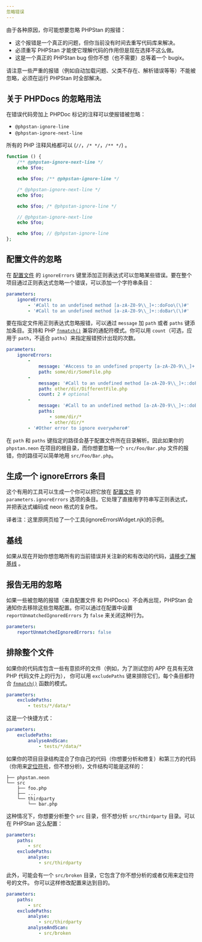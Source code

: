 ```yaml
---
忽略错误
---
```


由于各种原因，你可能想要忽略 PHPStan 的报错：

* 这个报错是一个真正的问题，但你当前没有时间去重写代码库来解决。
* 必须重写 PHPStan 才能使它理解代码的作用但是现在选择不这么做。
* 这是一个真正的 PHPStan bug 但你不想（也不需要）总等着一个 bugix。

请注意一些严重的报错（例如自动加载问题、父类不存在、解析错误等等）不能被忽略，必须在运行 PHPStan 时全部解决。

关于 PHPDocs 的忽略用法
-------------------

在错误代码旁加上 PHPDoc 标记的注释可以使报错被忽略：

* `@phpstan-ignore-line`
* `@phpstan-ignore-next-line`

所有的 PHP 注释风格都可以 (`//`，`/* */`，`/** */`) 。

```php
function () {
	/** @phpstan-ignore-next-line */
	echo $foo;

	echo $foo; /** @phpstan-ignore-line */

	/* @phpstan-ignore-next-line */
	echo $foo;

	echo $foo; /* @phpstan-ignore-line */

	// @phpstan-ignore-next-line
	echo $foo;

	echo $foo; // @phpstan-ignore-line
};
```

配置文件的忽略
-------------------

在 [配置文件](/config-reference) 的 `ignoreErrors` 键里添加正则表达式可以忽略某些错误。要在整个项目通过正则表达式忽略一个错误，可以添加一个字符串条目：

```yaml
parameters:
	ignoreErrors:
		- '#Call to an undefined method [a-zA-Z0-9\\_]+::doFoo\(\)#'
		- '#Call to an undefined method [a-zA-Z0-9\\_]+::doBar\(\)#'
```

要在指定文件用正则表达式忽略报错，可以通过 `message` 加 `path` 或者 `paths` 键添加条目。支持和 PHP [`fnmatch()`](https://www.php.net/manual/en/function.fnmatch.php) 兼容的通配符模式。你可以用 `count`（可选，应用于 `path`，不适合 `paths`）来指定报错预计出现的次数。

```yaml
parameters:
	ignoreErrors:
		-
			message: '#Access to an undefined property [a-zA-Z0-9\\_]+::\$foo#'
			path: some/dir/SomeFile.php
		-
			message: '#Call to an undefined method [a-zA-Z0-9\\_]+::doFoo\(\)#'
			path: other/dir/DifferentFile.php
			count: 2 # optional
		-
			message: '#Call to an undefined method [a-zA-Z0-9\\_]+::doBar\(\)#'
			paths:
				- some/dir/*
				- other/dir/*
		- '#Other error to ignore everywhere#'
```

在 `path` 和 `paths` 键指定的路径会基于配置文件所在目录解析。因此如果你的 `phpstan.neon` 在项目的根目录，而你想要忽略一个 `src/Foo/Bar.php` 文件的报错，你的路径可以简单地用 `src/Foo/Bar.php`。

生成一个 ignoreErrors 条目
------------------

这个有用的工具可以生成一个你可以把它放在 [配置文件](/config-reference) 的 `parameters.ignoreErrors` 选项的条目。它处理了直接用字符串写正则表达式，并把表达式编码成 neon 格式的复杂性。

译者注：这里原网页给了一个工具(ignoreErrorsWidget.njk)的示例。

基线
------------------

如果从现在开始你想忽略所有的当前错误并关注新的和有改动的代码，[请移步了解基线](/user-guide/baseline) 。

报告无用的忽略
------------------

如果一些被忽略的报错（来自配置文件 和 PHPDocs）不会再出现，PHPStan 会通知你去移除这些忽略配置。你可以通过在配置中设置 `reportUnmatchedIgnoredErrors` 为 `false` 来关闭这种行为。

```yaml
parameters:
	reportUnmatchedIgnoredErrors: false
```

排除整个文件
------------------

如果你的代码库包含一些有意损坏的文件（例如，为了测试您的 APP 在具有无效 PHP 代码文件上的行为）， 你可以用 `excludePaths` 键来排除它们，每个条目都符合 [`fnmatch()`](https://www.php.net/manual/en/function.fnmatch.php) 函数的模式。

```yaml
parameters:
	excludePaths:
		- tests/*/data/*
```

这是一个快捷方式：

```yaml
parameters:
	excludePaths:
	    analyseAndScan:
		    - tests/*/data/*
```

如果你的项目目录结构混合了你自己的代码（你想要分析和修复）和第三方的代码（你用来[定位符号](https://phpstan.org/user-guide/discovering-symbols)，但不想分析)，文件结构可能是这样的：

```
├── phpstan.neon
└── src
    ├── foo.php
    ├── ...
    └── thirdparty
        └── bar.php
```

这种情况下，你想要分析整个 `src` 目录，但不想分析 `src/thirdparty` 目录。可以在 PHPStan 这么配置：

```yaml
parameters:
    paths:
        - src
    excludePaths:
        analyse:
            - src/thirdparty
```

此外，可能会有一个 `src/broken` 目录，它包含了你不想分析的或者仅用来定位符号的文件。 你可以这样修改配置来达到目的。

```yaml
parameters:
    paths:
        - src
    excludePaths:
        analyse:
            - src/thirdparty
        analyseAndScan:
            - src/broken
```
